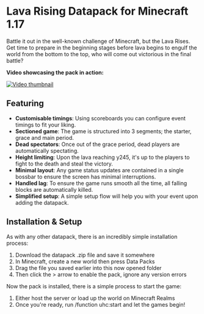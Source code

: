 # Lava Rising Datapack for Minecraft 1.17

Battle it out in the well-known challenge of Minecraft, but the Lava Rises. Get time to prepare in the beginning stages before lava begins to engulf the world from the bottom to the top, who will come out victorious in the final battle?

**Video showcasing the pack in action:**

[![Video thumbnail](https://plexion.dev/versions/old/thumbnails/lava-rising.png)](https://youtu.be/yrCv6cWoLzg)

## Featuring

* **Customisable timings**: Using scoreboards you can configure event timings to fit your liking.
* **Sectioned game**: The game is structured into 3 segments; the starter, grace and main period.
* **Dead spectators**: Once out of the grace period, dead players are automatically spectating.
* **Height limiting**: Upon the lava reaching y245, it's up to the players to fight to the death and steal the victory.
* **Minimal layout**: Any game status updates are contained in a single bossbar to ensure the screen has minimal interruptions.
* **Handled lag**: To ensure the game runs smooth all the time, all falling blocks are automatically killed.
* **Simplified setup**: A simple setup flow will help you with your event upon adding the datapack.

## Installation & Setup

As with any other datapack, there is an incredibly simple installation process:

1. Download the datapack .zip file and save it somewhere
2. In Minecraft, create a new world then press Data Packs
3. Drag the file you saved earlier into this now opened folder
4. Then click the > arrow to enable the pack, ignore any version errors

Now the pack is installed, there is a simple process to start the game:

1. Either host the server or load up the world on Minecraft Realms
2. Once you're ready, run /function uhc:start and let the games begin!
